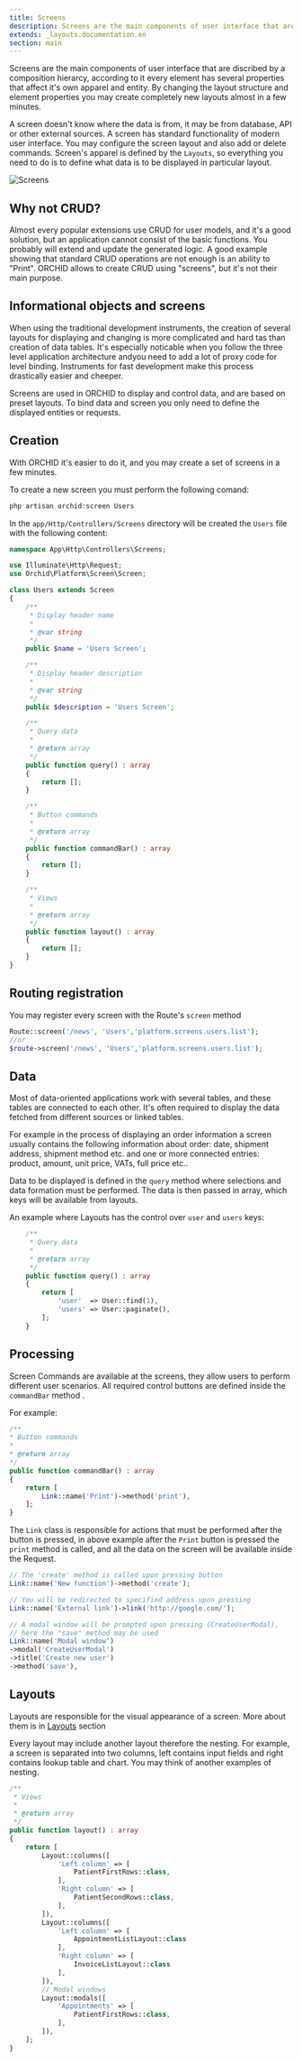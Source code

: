 ```yaml
---
title: Screens
description: Screens are the main components of user interface that are discribed by a composition hierarcy, according to it every element has several properties that affect it's own apparel and entity.
extends: _layouts.documentation.en
section: main
---
```


Screens are the main components of user interface that are discribed by a composition hierarcy, according to it every element has several properties that affect it's own apparel and entity.  By changing
the layout structure and element properties you may create completely new layouts almost in a few minutes.

A screen doesn't know where the data is from, it may be from database, API or other external sources. A screen has standard functionality of modern user interface. You may configure the screen layout and also add or delete commands. 
    Screen's apparel is defined by the `Layouts`, so everything you need to do is to define what data is to be displayed in particular layout.

![Screens](https://orchid.software/assets/img/scheme/screens.jpg)


## Why not CRUD?

Almost every popular extensions use CRUD for user models, and it's a good solution, but an application cannot consist of the basic functions. You probably will extend and update the generated logic. A good example showing that standard CRUD operations are not enough is an ability to "Print". ORCHID allows to create CRUD using "screens", but it's not their main purpose.


## Informational objects and screens

When using the traditional development instruments, the creation of several layouts for displaying and changing is more complicated and hard tas than creation of data tables. It's especially noticable when you follow the three level application architecture andyou need to add a lot of proxy code for level binding. Instruments for fast development make this process drastically easier and cheeper.

Screens are used in ORCHID to display and control data, and are based on preset layouts. To bind data and screen you only need to define the displayed entities or requests. 


## Creation

With ORCHID it's easier to do it, and you may create a set of screens in a few minutes.

To create a new screen you must perform the following comand:

```php
php artisan orchid:screen Users
```

In the `app/Http/Controllers/Screens` directory will be created the `Users` file with the following content:

```php
namespace App\Http\Controllers\Screens;

use Illuminate\Http\Request;
use Orchid\Platform\Screen\Screen;

class Users extends Screen
{
    /**
     * Display header name
     *
     * @var string
     */
    public $name = 'Users Screen';

    /**
     * Display header description
     *
     * @var string
     */
    public $description = 'Users Screen';

    /**
     * Query data
     *
     * @return array
     */
    public function query() : array
    {
        return [];
    }

    /**
     * Button commands
     *
     * @return array
     */
    public function commandBar() : array
    {
        return [];
    }

    /**
     * Views
     *
     * @return array
     */
    public function layout() : array
    {
        return [];
    }
}

```



## Routing registration

You may register every screen with the Route's `screen` method
```php
Route::screen('/news', 'Users','platform.screens.users.list');
//or
$route->screen('/news', 'Users','platform.screens.users.list');
```




## Data

Most of data-oriented applications work with several tables, and these tables are connected to each other. It's often required to display the data fetched from different sources or linked tables.

For example in the process of displaying an order information a screen usually contains the following information about order: date, shipment address, shipment method etc. and one or more connected entries: product, amount, unit price, VATs, full price etc..

Data to be displayed is defined in the `query` method where selections and data formation must be performed.
The data is then passed in array, which keys will be available from layouts.

An example where Layouts has the control over `user` and `users` keys:

```php
    /**
     * Query data
     *
     * @return array
     */
    public function query() : array
    {
        return [
            'user'  => User::find(1),
            'users' => User::paginate(),
        ];
    }
```




## Processing

Screen Commands are available at the screens, they allow users to perform different user scenarios.
All required control buttons are defined inside the `commandBar` method . 

For example:

```php
/**
* Button commands
*
* @return array
*/
public function commandBar() : array
{
    return [
        Link::name('Print')->method('print'),
    ];
}
```

The `Link` class is responsible for actions that must be performed after the button is pressed, in above example after the `Print` button is pressed the `print` method is called, and all the data on the screen will be available inside the Request.


```php
// The 'create' method is called upon pressing button
Link::name('New function')->method('create');

// You will be redirected to specified address upon pressing
Link::name('External link')->link('http://google.com/');

// A modal window will be prompted upon pressing (CreateUserModal),
// here the "save" method may be used
Link::name('Modal window')
->modal('CreateUserModal')
->title('Create new user')
->method('save'),
```


## Layouts

Layouts are responsible for the visual appearance of a screen.
More about them is in [Layouts](/en/docs/layouts/) section

Every layout may include another layout therefore the nesting.
For example, a screen is separated into two columns, left contains input fields and right contains lookup table and chart.
You may think of another examples of nesting.


```php
/**
 * Views
 *
 * @return array
 */
public function layout() : array
{
    return [
        Layout::columns([
            'Left column' => [
                PatientFirstRows::class,
            ],
            'Right column' => [
                PatientSecondRows::class,
            ],
        ]),
        Layout::columns([
            'Left column' => [
                AppointmentListLayout::class
            ],
            'Right column' => [
                InvoiceListLayout::class
            ],
        ]),
        // Modal windows
        Layout::modals([
            'Appointments' => [
                PatientFirstRows::class,
            ],
        ]),
    ];
}
```
